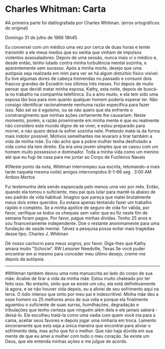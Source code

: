 # Charles Whitman: Carta

#A primeira parte foi datilografada por Charles Whitman. (erros ortográficos do original)

Domingo
31 de julho de 1966
18h45

Eu conversei com um médico uma vez por cerca de duas horas e tentei transmitir a ele meus medos que eu sentia que vinham de impulsos violentos avassaladores. Depois de uma sessão, nunca mais vi o médico e, desde então, tenho lutado contra minha turbulência mental sozinha, e aparentemente sem sucesso. Após a minha morte, desejo que uma autópsia seja realizada em mim para ver se há algum distúrbio físico visível. Eu tive algumas dores de cabeça tremendas no passado e consumi dois frascos grandes de Excedrin nos últimos três meses.
Foi depois de muito pensar que decidi matar minha esposa, Kathy, esta noite, depois de buscá-la no trabalho na companhia telefônica. Eu a amo muito, e ela tem sido uma esposa tão boa para mim quanto qualquer homem poderia esperar ter. Não consigo identificar racionalmente nenhuma razão específica para fazer isso. Não sei se é egoísmo, ou se não quero que ela enfrente o constrangimento que minhas ações certamente lhe causariam. Neste momento, porém, a razão proeminente em minha mente é que eu realmente não considero este mundo digno de se viver, e estou preparado para morrer, e não quero deixá-la sofrer sozinha nele. Pretendo matá-la da forma mais indolor possível.
Motivos semelhantes me levaram a tirar também a vida de minha mãe. Eu não acho que a pobre mulher tenha desfrutado a vida como ela tem direito. Ela era uma jovem simples que se casou com um homem muito possessivo e dominador. Toda a minha vida como um menino até que eu fugi de casa para me juntar ao Corpo de Fuzileiros Navais

#(Neste ponto da nota, Whitman interrompeu sua escrita, retomando-a mais tarde naquela mesma noite)
amigos
interrompidos
8-1-66
seg .
3:00 AM
Ambos Mortos

Fui testemunha dela sendo espancada pelo menos uma vez por mês. Então, quando ela tomou o suficiente, meu pai quis lutar para mantê-la abaixo de seu padrão de vida habitual.
Imagino que pareça que matei brutalmente meus dois entes queridos. Eu estava apenas tentando fazer um trabalho rápido e completo.
Se a minha apólice de seguro de vida for válida, por favor, verifique se todos os cheques sem valor que eu fiz neste fim de semana foram pagos. Por favor, pague minhas dívidas. Tenho 25 anos e sou financeiramente independente.
Doe o restante anonimamente para uma fundação de saúde mental. Talvez a pesquisa possa evitar mais tragédias desse tipo.
Charles J. Whitman

Dê nosso cachorro para meus sogros, por favor. Diga-lhes que Kathy amava muito "Schocie".
RW Leissner
Needville, Texas
Se você puder encontrar em si mesmo para conceder meu último desejo, creme-me depois da autópsia.

*****

#Whitman também deixou uma nota manuscrita ao lado do corpo de sua mãe:
Acabei de tirar a vida da minha mãe. Estou muito chateado por ter feito isso. No entanto, sinto que se existe um céu, ela está definitivamente lá agora, e se não houver vida depois, eu a aliviei de seu sofrimento aqui na terra.
O ódio intenso que sinto por meu pai é indescritível. Minha mãe deu a esse homem os 25 melhores anos de sua vida e porque ela finalmente aguentou o suficiente de suas surras, humilhações, degradação e tribulações que tenho certeza que ninguém além dela e ele jamais saberá - deixá-lo. Ele escolheu tratá-la como uma vadia com quem você iria para a cama, aceitar seus favores e depois jogar uma ninharia em troca. Lamento sinceramente que esta seja a única maneira que encontrei para aliviar o sofrimento dela, mas acho que foi o melhor. Que não haja dúvida em sua mente de que eu amei a mulher com todo o meu coração. Se existe um Deus, que ele entenda minhas ações e me julgue de acordo.
